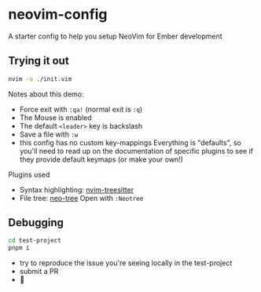 # neovim-config
A starter config to help you setup NeoVim for Ember development

## Trying it out

```bash
nvim -u ./init.vim
```

Notes about this demo:
- Force exit with `:qa!` (normal exit is `:q`)
- The Mouse is enabled
- The default `<leader>` key is backslash
- Save a file with `:w`
- this config has no custom key-mappings
  Everything is "defaults", so you'll need to read up on the documentation of specific plugins to see if they provide default keymaps (or make your own!)

Plugins used

- Syntax highlighting: [nvim-treesitter](https://github.com/nvim-treesitter/nvim-treesitter)
- File tree: [neo-tree](https://github.com/nvim-neo-tree/neo-tree.nvim)
  Open with `:Neotree`


## Debugging

```bash
cd test-project
pnpm i
```

- try to reproduce the issue you're seeing locally in the test-project
- submit a PR 
- 🎉
